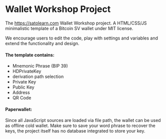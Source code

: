 # Wallet Workshop Project


The https://satolearn.com Wallet Workshop project. A HTML/CSS/JS minimalistic template of a Bitcoin SV wallet under MIT license. 

We encourage users to edit the code, play with settings and variables and extend the functionality and design. 


#### The template contains: 
- Mnemonic Phrase (BIP 39)
- HDPrivateKey
- derivation path selection
- Private Key
- Public Key
- Address
- QR Code 

#### Paperwallet:
Since all JavaScript sources are loaded via file path, the wallet can be used as offline cold wallet. Make sure to save your word phrase to recover the keys, the project itself has no database integrated to store your key.